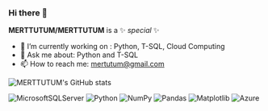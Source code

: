 ### Hi there 👋


**MERTTUTUM/MERTTUTUM** is a ✨ _special_ ✨ 



- 🔭 I’m currently working on : Python, T-SQL, Cloud Computing
- 💬 Ask me about: Python and T-SQL
- 📫 How to reach me: mertutum@gmail.com


![MERTTUTUM's GitHub stats](https://github-readme-stats.vercel.app/api?username=MERTTUTUM&show_icons=true&theme=radical)


![MicrosoftSQLServer](https://img.shields.io/badge/Microsoft%20SQL%20Server-CC2927?style=for-the-badge&logo=microsoft%20sql%20server&logoColor=white)
![Python](https://img.shields.io/badge/python-3670A0?style=for-the-badge&logo=python&logoColor=ffdd54)
![NumPy](https://img.shields.io/badge/numpy-%23013243.svg?style=for-the-badge&logo=numpy&logoColor=white)
![Pandas](https://img.shields.io/badge/pandas-%23150458.svg?style=for-the-badge&logo=pandas&logoColor=white)
![Matplotlib](https://img.shields.io/badge/Matplotlib-%23ffffff.svg?style=for-the-badge&logo=Matplotlib&logoColor=black)
![Azure](https://img.shields.io/badge/azure-%230072C6.svg?style=for-the-badge&logo=microsoftazure&logoColor=white)
